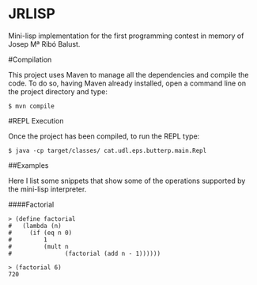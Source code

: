 JRLISP
======

Mini-lisp implementation for the first programming contest in memory of
Josep Mª Ribó Balust.

#Compilation

This project uses Maven to manage all the dependencies and compile the code. 
To do so, having Maven already installed, open a command line on the project
directory and type:

`$ mvn compile`

#REPL Execution

Once the project has been compiled, to run the REPL type:

`$ java -cp target/classes/ cat.udl.eps.butterp.main.Repl`

##Examples

Here I list some snippets that show some of the operations supported by the 
mini-lisp interpreter.

####Factorial

```common-lisp
> (define factorial 
#   (lambda (n)
#     (if (eq n 0)
#         1
#         (mult n
#               (factorial (add n - 1))))))
              
> (factorial 6)
720

```
